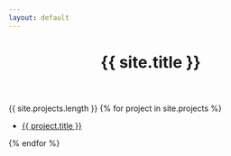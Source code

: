 ```yaml
---
layout: default
---
```

<header>
    <h1>{{ site.title }}</h1>
</header>
{{ site.projects.length }}
{% for project in site.projects %}
<ul>
    <li>
        <a href="{{ project.url | relative_url }}">{{ project.title }}</a>
    </li>
</ul>
{% endfor %}
